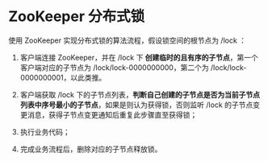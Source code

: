 # ZooKeeper 分布式锁

使用 ZooKeeper 实现分布式锁的算法流程，假设锁空间的根节点为 /lock ：

1. 客户端连接 ZooKeeper，并在 /lock 下 **创建临时的且有序的子节点**，第一个客户端对应的子节点为 /lock/lock-0000000000，第二个为 /lock/lock-0000000001，以此类推。

2. 客户端获取 /lock 下的子节点列表，**判断自己创建的子节点是否为当前子节点列表中序号最小的子节点**，如果是则认为获得锁，否则监听 /lock 的子节点变更消息，获得子节点变更通知后重复此步骤直至获得锁；

3. 执行业务代码；

4. 完成业务流程后，删除对应的子节点释放锁。
